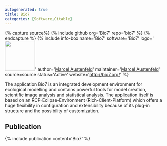 ```yaml
---
autogenerated: true
title: Bio7
categories: [Software,Citable]
---
```



{% capture source%}
{% include github org='Bio7' repo='bio7' %}
{% endcapture %}
{% include info-box name='Bio7'
software='Bio7'
logo='<img src="/media/bio7-icon.png" width="96"/>'
author='[Marcel Austenfeld](mailto:ed.leik-inu.vu@dlefnetsuam)'
maintainer='[Marcel Austenfeld](mailto:ed.leik-inu.vu@dlefnetsuam)'
source=source status='Active'
website='http://bio7.org/'
%}

The application Bio7 is an integrated development environment for ecological modelling and contains powerful tools for model creation, scientific image analysis and statistical analysis. The application itself is based on an RCP-Eclipse-Environment (Rich-Client-Platform) which offers a huge flexibility in configuration and extensibility because of its plug-in structure and the possibility of customization.

## Publication

{% include publication content='Bio7' %}

 
